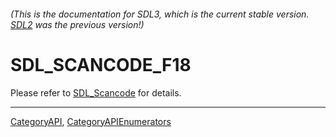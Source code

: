 ###### (This is the documentation for SDL3, which is the current stable version. [SDL2](https://wiki.libsdl.org/SDL2/) was the previous version!)
# SDL_SCANCODE_F18

Please refer to [SDL_Scancode](SDL_Scancode) for details.

----
[CategoryAPI](CategoryAPI), [CategoryAPIEnumerators](CategoryAPIEnumerators)

